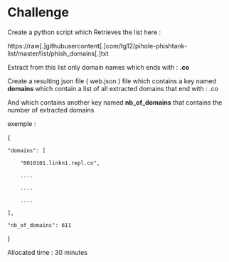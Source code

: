 # Challenge

Create a python script which Retrieves the list here :

https://raw[.]githubusercontent[.]com/tg12/pihole-phishtank-list/master/list/phish_domains[.]txt

Extract from this list only domain names which ends with : **.co** 

Create a resulting json file ( web.json ) file which contains a key named **domains** which contain a list of all extracted domains that end with  : .co

And which contains another key named **nb_of_domains** that contains the number of extracted domains

exemple :

{

    "domains": [

        "0010101.linkn1.repl.co",

        ....

        ....

        ....

    ],

    "nb_of_domains": 611
    
}


Allocated time : 30 minutes
